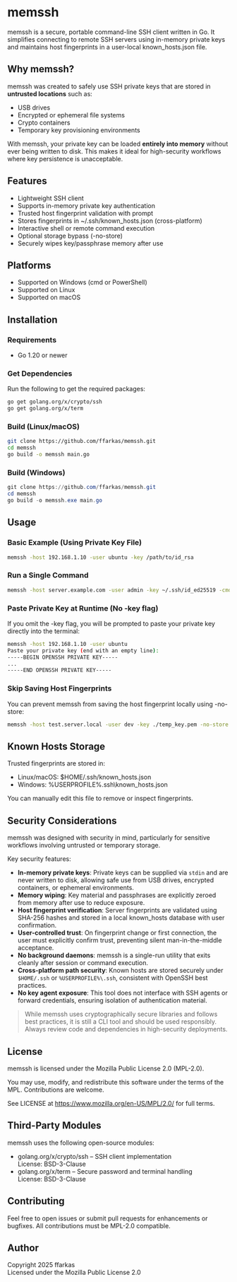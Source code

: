 # memssh

memssh is a secure, portable command-line SSH client written in Go. It simplifies connecting to remote SSH servers using in-memory private keys and maintains host fingerprints in a user-local known_hosts.json file.


## Why memssh?

memssh was created to safely use SSH private keys that are stored in **untrusted locations** such as:

- USB drives
- Encrypted or ephemeral file systems
- Crypto containers
- Temporary key provisioning environments

With memssh, your private key can be loaded **entirely into memory** without ever being written to disk. This makes it ideal for high-security workflows where key persistence is unacceptable.


## Features

- Lightweight SSH client
- Supports in-memory private key authentication
- Trusted host fingerprint validation with prompt
- Stores fingerprints in ~/.ssh/known_hosts.json (cross-platform)
- Interactive shell or remote command execution
- Optional storage bypass (-no-store)
- Securely wipes key/passphrase memory after use


## Platforms

- Supported on Windows (cmd or PowerShell)
- Supported on Linux
- Supported on macOS


## Installation

### Requirements

- Go 1.20 or newer

### Get Dependencies

Run the following to get the required packages:

```bash
go get golang.org/x/crypto/ssh
go get golang.org/x/term
```

### Build (Linux/macOS)

```bash
git clone https://github.com/ffarkas/memssh.git
cd memssh
go build -o memssh main.go
```

### Build (Windows)

```powershell
git clone https://github.com/ffarkas/memssh.git
cd memssh
go build -o memssh.exe main.go
```


## Usage

### Basic Example (Using Private Key File)

```bash
memssh -host 192.168.1.10 -user ubuntu -key /path/to/id_rsa
```

### Run a Single Command

```bash
memssh -host server.example.com -user admin -key ~/.ssh/id_ed25519 -cmd "uptime"
```

### Paste Private Key at Runtime (No -key flag)

If you omit the -key flag, you will be prompted to paste your private key directly into the terminal:

```bash
memssh -host 192.168.1.10 -user ubuntu
Paste your private key (end with an empty line):
-----BEGIN OPENSSH PRIVATE KEY-----
...
-----END OPENSSH PRIVATE KEY-----
```

### Skip Saving Host Fingerprints

You can prevent memssh from saving the host fingerprint locally using -no-store:

```bash
memssh -host test.server.local -user dev -key ./temp_key.pem -no-store
```


## Known Hosts Storage

Trusted fingerprints are stored in:

- Linux/macOS: $HOME/.ssh/known_hosts.json
- Windows: %USERPROFILE%\.ssh\known_hosts.json

You can manually edit this file to remove or inspect fingerprints.


## Security Considerations

memssh was designed with security in mind, particularly for sensitive workflows involving untrusted or temporary storage.

Key security features:

- **In-memory private keys**: Private keys can be supplied via `stdin` and are never written to disk, allowing safe use from USB drives, encrypted containers, or ephemeral environments.
- **Memory wiping**: Key material and passphrases are explicitly zeroed from memory after use to reduce exposure.
- **Host fingerprint verification**: Server fingerprints are validated using SHA-256 hashes and stored in a local known_hosts database with user confirmation.
- **User-controlled trust**: On fingerprint change or first connection, the user must explicitly confirm trust, preventing silent man-in-the-middle acceptance.
- **No background daemons**: memssh is a single-run utility that exits cleanly after session or command execution.
- **Cross-platform path security**: Known hosts are stored securely under `$HOME/.ssh` or `%USERPROFILE%\.ssh`, consistent with OpenSSH best practices.
- **No key agent exposure**: This tool does not interface with SSH agents or forward credentials, ensuring isolation of authentication material.

> While memssh uses cryptographically secure libraries and follows best practices, it is still a CLI tool and should be used responsibly. Always review code and dependencies in high-security deployments.


## License

memssh is licensed under the Mozilla Public License 2.0 (MPL-2.0).

You may use, modify, and redistribute this software under the terms of the MPL. Contributions are welcome.

See LICENSE at https://www.mozilla.org/en-US/MPL/2.0/ for full terms.


## Third-Party Modules

memssh uses the following open-source modules:

- golang.org/x/crypto/ssh – SSH client implementation  
  License: BSD-3-Clause
- golang.org/x/term – Secure password and terminal handling  
  License: BSD-3-Clause


## Contributing

Feel free to open issues or submit pull requests for enhancements or bugfixes. All contributions must be MPL-2.0 compatible.


## Author

Copyright 2025 ffarkas  
Licensed under the Mozilla Public License 2.0
